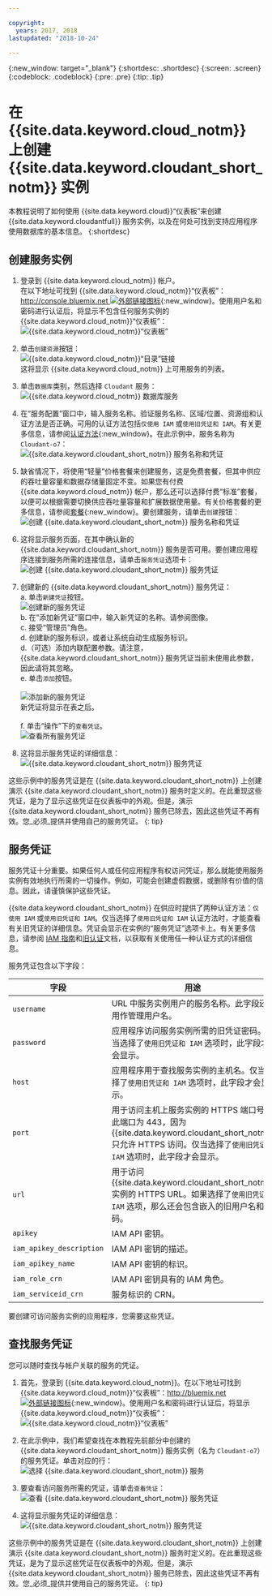 ```yaml
---

copyright:
  years: 2017, 2018
lastupdated: "2018-10-24"

---
```


{:new_window: target="_blank"}
{:shortdesc: .shortdesc}
{:screen: .screen}
{:codeblock: .codeblock}
{:pre: .pre}
{:tip: .tip}

<!-- Acrolinx: 2018-09-19 -->

# 在 {{site.data.keyword.cloud_notm}} 上创建 {{site.data.keyword.cloudant_short_notm}} 实例

本教程说明了如何使用 {{site.data.keyword.cloud}}“仪表板”来创建 {{site.data.keyword.cloudantfull}} 服务实例，以及在何处可找到支持应用程序使用数据库的基本信息。
{:shortdesc} 

## 创建服务实例

1.  登录到 {{site.data.keyword.cloud_notm}} 帐户。<br/>
在以下地址可找到 {{site.data.keyword.cloud_notm}}“仪表板”：[http://console.bluemix.net ![外部链接图标](../images/launch-glyph.svg "外部链接图标")](http://bluemix.net){:new_window}。使用用户名和密码进行认证后，将显示不包含任何服务实例的 {{site.data.keyword.cloud_notm}}“仪表板”：<br/>
    ![{{site.data.keyword.cloud_notm}}“仪表板”](images/img0001.png)

2.  单击`创建资源`按钮：<br/>
    ![{{site.data.keyword.cloud_notm}}“目录”链接](images/img0002.png)<br/>
这将显示 {{site.data.keyword.cloud_notm}} 上可用服务的列表。

3.  单击`数据库`类别，然后选择 `Cloudant` 服务：<br/>
    ![{{site.data.keyword.cloud_notm}} 数据库服务](images/img0003.png)<br/>

4.  在“服务配置”窗口中，输入服务名称。验证服务名称、区域/位置、资源组和认证方法是否正确。可用的认证方法包括`仅使用 IAM` 或`使用旧凭证和 IAM`。有关更多信息，请参阅[认证方法](../guides/iam.html#ibm-cloud-identity-and-access-management-iam-){:new_window}。在此示例中，服务名称为 `Cloudant-o7`：<br/>
    ![{{site.data.keyword.cloudant_short_notm}} 服务名称和凭证](images/img0005.png)

5.  缺省情况下，将使用“轻量”价格套餐来创建服务，这是免费套餐，但其中供应的吞吐量容量和数据存储量固定不变。如果您有付费 {{site.data.keyword.cloud_notm}} 帐户，那么还可以选择付费“标准”套餐，以便可以根据需要切换供应吞吐量容量和扩展数据使用量。有关价格套餐的更多信息，请参阅[套餐](../offerings/bluemix.html#plans){:new_window}。要创建服务，请单击`创建`按钮：<br/>
    ![创建 {{site.data.keyword.cloudant_short_notm}} 服务名称和凭证](images/img0006.png)

6.  这将显示服务页面，在其中确认新的 {{site.data.keyword.cloudant_short_notm}} 服务是否可用。要创建应用程序连接到服务所需的连接信息，请单击`服务凭证`选项卡：<br/>
    ![创建 {{site.data.keyword.cloudant_short_notm}} 服务凭证](images/img0007.png)

7.  创建新的 {{site.data.keyword.cloudant_short_notm}} 服务凭证：
  <br>a. 单击`新建凭证`按钮。
  <br>![创建新的服务凭证](images/img0050.png)
  <br>b. 在“添加新凭证”窗口中，输入新凭证的名称。请参阅图像。
  <br>c. 接受“管理员”角色。
  <br>d. 创建新的服务标识，或者让系统自动生成服务标识。
  <br>d.（可选）添加内联配置参数。请注意，{{site.data.keyword.cloudant_short_notm}} 服务凭证当前未使用此参数，因此请将其忽略。
  <br>e. 单击`添加`按钮。</br>
  <br>![添加新的服务凭证](images/img0051.png)
  <br>新凭证将显示在表之后。</br>
  <br>f. 单击“操作”下的`查看凭证`。
  <br>![查看所有服务凭证](images/img0052.png)

8.  这将显示服务凭证的详细信息：<br/>
    ![{{site.data.keyword.cloudant_short_notm}} 服务凭证](images/img0009.png)

这些示例中的服务凭证是在 {{site.data.keyword.cloudant_short_notm}} 上创建演示 {{site.data.keyword.cloudant_short_notm}} 服务时定义的。在此重现这些凭证，是为了显示这些凭证在仪表板中的外观。但是，演示 {{site.data.keyword.cloudant_short_notm}} 服务已除去，因此这些凭证不再有效。您_必须_提供并使用自己的服务凭证。
{: tip}

## 服务凭证

服务凭证十分重要。如果任何人或任何应用程序有权访问凭证，那么就能使用服务实例有效地执行所需的一切操作。例如，可能会创建虚假数据，或删除有价值的信息。因此，请谨慎保护这些凭证。


    
{{site.data.keyword.cloudant_short_notm}} 在供应时提供了两种认证方法：`仅使用 IAM` 或`使用旧凭证和 IAM`。仅当选择了`使用旧凭证和 IAM` 认证方法时，才能查看有关旧凭证的详细信息。凭证会显示在实例的“服务凭证”选项卡上。有关更多信息，请参阅 [IAM 指南](guides/iam.html#ibm-cloud-identity-and-access-management-iam-)和[旧认证](api/authentication.html#authentication)文档，以获取有关使用任一种认证方式的详细信息。

服务凭证包含以下字段：

字段       |用途
------|--------
`username` |URL 中服务实例用户的服务名称。此字段还用作管理用户名。
`password` |应用程序访问服务实例所需的旧凭证密码。仅当选择了`使用旧凭证和 IAM` 选项时，此字段才会显示。
`host`     |应用程序用于查找服务实例的主机名。仅当选择了`使用旧凭证和 IAM` 选项时，此字段才会显示。
`port`     |用于访问主机上服务实例的 HTTPS 端口号。此端口为 443，因为 {{site.data.keyword.cloudant_short_notm}} 只允许 HTTPS 访问。仅当选择了`使用旧凭证和 IAM` 选项时，此字段才会显示。
`url`|用于访问 {{site.data.keyword.cloudant_short_notm}} 实例的 HTTPS URL。如果选择了`使用旧凭证和 IAM` 选项，那么还会包含嵌入的旧用户名和密码。
`apikey`|IAM API 密钥。
`iam_apikey_description`|IAM API 密钥的描述。
`iam_apikey_name`|IAM API 密钥的标识。
`iam_role_crn`|IAM API 密钥具有的 IAM 角色。
`iam_serviceid_crn`|服务标识的 CRN。

要创建可访问服务实例的应用程序，您需要这些凭证。

## 查找服务凭证

您可以随时查找与帐户关联的服务的凭证。

1.  首先，登录到 {{site.data.keyword.cloud_notm}}。在以下地址可找到 {{site.data.keyword.cloud_notm}}“仪表板”：[http://bluemix.net ![外部链接图标](../images/launch-glyph.svg "外部链接图标")](http://bluemix.net){:new_window}。使用用户名和密码进行认证后，将显示 {{site.data.keyword.cloud_notm}}“仪表板”：<br/>
    ![{{site.data.keyword.cloud_notm}}“仪表板”](images/img0053.png)

2.  在此示例中，我们希望查找在本教程先前部分中创建的 {{site.data.keyword.cloudant_short_notm}} 服务实例（名为 `Cloudant-o7`）的服务凭证。单击对应的行：<br/>
    ![选择 {{site.data.keyword.cloudant_short_notm}} 服务](images/img0011.png)

3.  要查看访问服务所需的凭证，请单击`查看凭证`：<br/>
    ![查看 {{site.data.keyword.cloudant_short_notm}} 服务凭证](images/img0052.png)

4.  这将显示服务凭证的详细信息：<br/>
    ![{{site.data.keyword.cloudant_short_notm}} 服务凭证](images/img0009.png)

这些示例中的服务凭证是在 {{site.data.keyword.cloudant_short_notm}} 上创建演示 {{site.data.keyword.cloudant_short_notm}} 服务时定义的。在此重现这些凭证，是为了显示这些凭证在仪表板中的外观。但是，演示 {{site.data.keyword.cloudant_short_notm}} 服务已除去，因此这些凭证不再有效。您_必须_提供并使用自己的服务凭证。
{: tip}

